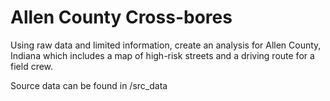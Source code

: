 # Allen County Cross-bores

Using raw data and limited information, create an analysis for Allen County, Indiana which includes a map of high-risk streets and a driving route for a field crew.

Source data can be found in /src_data
